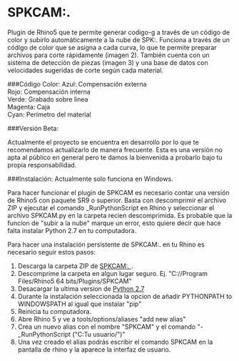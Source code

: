 # SPKCAM:.
Plugin de Rhino5 que te permite generar codigo-g a través de un código de color y subirlo automáticamente a la nube de SPK:. 
Funciona a través de un código de color que se asigna a cada curva, lo que te permite preparar archivos para corte rápidamente (imagen 2). También cuenta con un sistema de detección de piezas (imagen 3) y una base de datos con velocidades sugeridas de corte según cada material.

###Código Color:
Azul: Compensación externa<br>
Rojo: Compensación interna<br>
Verde: Grabado sobre linea<br>
Magenta: Caja<br>
Cyan: Perímetro del material<br>

###Versión Beta:

Actualmente el proyecto se encuentra en desarrollo por lo que te recomendamos actualizarlo de manera frecuente. Esta es una versión no apta al público en general pero te damos la bienvenida a probarlo bajo tu propia responsabilidad.

###Instalación:
Actualmente solo funciona en Windows. 

Para hacer funcionar el plugin de SPKCAM es necesario contar una versión de Rhino5 con paquete SR9 o superior. Basta con descomprimir el archivo ZIP y ejecutar el comando _RunPythonScript en Rhino y seleccionar el archivo SPKCAM.py en la carpeta recien descomprimida. Es probable que la funcion de "subir a la nube" marque un error, esto quiere decir que hace falta instalar Python 2.7 en tu computadora. 



Para hacer una instalación persistente de SPKCAM:. en tu Rhino es necesario seguir estos pasos:
1. Descarga la carpeta ZIP de <a href="https://www.python.org/ftp/python/2.7.10/python-2.7.10.amd64.msi"> SPKCAM:. </a>.<br>
2. Descomprime la carpeta en algun lugar seguro. Ej. "C://Program Files/Rhino5 64 bits/Plugins/SPKCAM"<bt>
3. Desacargar la ultima version de <a href="https://www.python.org/ftp/python/2.7.10/python-2.7.10.amd64.msi"> Python 2.7 </a><br>
4. Durante la instalación seleccionada la opcion de añadir PYTHONPATH to WINDOWSPATH al igual que instalar "pip"<br>
5. Reinicia tu computadora.<br>
6. Abre Rhino 5 y ve a tools/options/aliases "add new alias"<br>
7. Crea un nuevo alias con el nombre "SPKCAM" y el comando "-_RunPythonScript ("C:Tu usuario/")"<br>
8. Una vez creado el alias podrás escribir el comando SPKCAM en la pantalla de rhino y la aparece la interfaz de usuario.<br>

